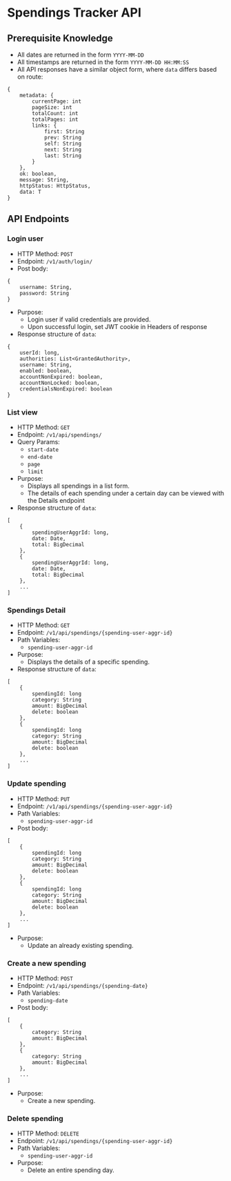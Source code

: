 # Spendings Tracker API

## Prerequisite Knowledge
- All dates are returned in the form `YYYY-MM-DD`
- All timestamps are returned in the form `YYYY-MM-DD HH:MM:SS`
- All API responses have a similar object form, where `data` differs based on route:
````
{
    metadata: {
        currentPage: int
        pageSize: int
        totalCount: int
        totalPages: int
        links: {
            first: String
            prev: String
            self: String
            next: String
            last: String
        }
    },
    ok: boolean,
    message: String,
    httpStatus: HttpStatus,
    data: T
}
````

## API Endpoints

### Login user
- HTTP Method: `POST`
- Endpoint: `/v1/auth/login/`
- Post body:
````
{
    username: String,
    password: String
}
````
- Purpose:
  - Login user if valid credentials are provided.
  - Upon successful login, set JWT cookie in Headers of response
- Response structure of `data`:
````
{
    userId: long,
    authorities: List<GrantedAuthority>,
    username: String,
    enabled: boolean,
    accountNonExpired: boolean,
    accountNonLocked: boolean,
    credentialsNonExpired: boolean
}

````
### List view
- HTTP Method: `GET`
- Endpoint: `/v1/api/spendings/`
- Query Params:
  - `start-date`
  - `end-date`
  - `page`
  - `limit`
- Purpose:
  - Displays all spendings in a list form.
  - The details of each spending under a certain day can be viewed with the Details endpoint
- Response structure of `data`:
````
[
    {
        spendingUserAggrId: long,
        date: Date,
        total: BigDecimal
    },
    {
        spendingUserAggrId: long,
        date: Date,
        total: BigDecimal
    },
    ...
]
````

### Spendings Detail
- HTTP Method: `GET`
- Endpoint: `/v1/api/spendings/{spending-user-aggr-id}`
- Path Variables:
    - `spending-user-aggr-id`
- Purpose:
    - Displays the details of a specific spending.
- Response structure of `data`:
````
[
    {
        spendingId: long
        category: String
        amount: BigDecimal
        delete: boolean
    },
    {
        spendingId: long
        category: String
        amount: BigDecimal
        delete: boolean
    },
    ...
]
````

### Update spending
- HTTP Method: `PUT`
- Endpoint: `/v1/api/spendings/{spending-user-aggr-id}`
- Path Variables:
    - `spending-user-aggr-id`
- Post body:
````
[
    {
        spendingId: long
        category: String
        amount: BigDecimal
        delete: boolean
    },
    {
        spendingId: long
        category: String
        amount: BigDecimal
        delete: boolean
    },
    ...
]
````
- Purpose:
    - Update an already existing spending.

### Create a new spending
- HTTP Method: `POST`
- Endpoint: `/v1/api/spendings/{spending-date}`
- Path Variables:
    - `spending-date`
- Post body:
````
[
    {
        category: String
        amount: BigDecimal
    },
    {
        category: String
        amount: BigDecimal
    },
    ...
]
````
- Purpose:
    - Create a new spending.

### Delete spending
- HTTP Method: `DELETE`
- Endpoint: `/v1/api/spendings/{spending-user-aggr-id}`
- Path Variables:
  - `spending-user-aggr-id`
- Purpose:
  - Delete an entire spending day.